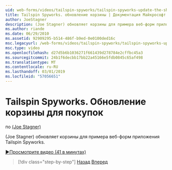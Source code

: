 ```yaml
---
uid: web-forms/videos/tailspin-spyworks/tailspin-spyworks-update-the-shopping-cart
title: Tailspin Spyworks. обновление корзины | Документация Майкрософт
author: JoeStagner
description: (Joe Stagner) обновляет корзины для примера веб-форм приложения Tailspin Spyworks.
ms.author: riande
ms.date: 06/29/2010
ms.assetid: 92909295-b514-486f-b9ed-0e0100ded16c
msc.legacyurl: /web-forms/videos/tailspin-spyworks/tailspin-spyworks-update-the-shopping-cart
msc.type: video
ms.openlocfilehash: d27d5b6b1036271f661439d278784e2cffbc45a3
ms.sourcegitcommit: 24b1f6decbb17bb22a45166e5fdb0845c65af498
ms.translationtype: MT
ms.contentlocale: ru-RU
ms.lasthandoff: 03/01/2019
ms.locfileid: "57056651"
---
```

<a name="tailspin-spyworks---update-the-shopping-cart"></a>Tailspin Spyworks. Обновление корзины для покупок
====================
по [(Joe Stagner)](https://github.com/JoeStagner)

(Joe Stagner) обновляет корзины для примера веб-форм приложения Tailspin Spyworks.

[&#9654;Просмотрите видео (41 в минутах)](https://channel9.msdn.com/Blogs/ASP-NET-Site-Videos/tailspin-spyworks-update-the-shopping-cart)

> [!div class="step-by-step"]
> [Назад](tailspin-spyworks-display-shopping-cart.md)
> [Вперед](tailspin-spyworks-migrate-the-shopping-cart.md)
